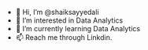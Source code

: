 - 👋 Hi, I’m @shaiksayyedali
- 👀 I’m interested in Data Analytics
- 🌱 I’m currently learning Data Analytics
- 📫 Reach me through Linkdin.

